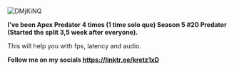 ![DMjKiNQ](https://user-images.githubusercontent.com/52638857/184466392-c71a5358-0c06-493c-9e63-23a88f83b890.png)

**I've been Apex Predator 4 times (1 time solo que) Season 5 #20 Predator (Started the split 3,5 week after everyone).**

This will help you with fps, latency and audio.

**Follow me on my socials https://linktr.ee/kretz1xD**

